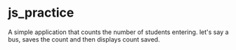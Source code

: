 # js_practice

A simple application that counts the number of students entering. let's say a bus, saves the count and then displays count saved.